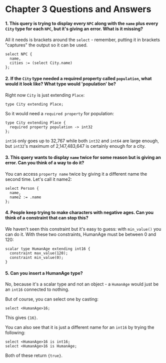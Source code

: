 # Chapter 3 Questions and Answers

#### 1. This query is trying to display every `NPC` along with the `name` plus every `City` type for each `NPC`, but it's giving an error. What is it missing?

All it needs is brackets around the `select` - remember, putting it in brackets "captures" the output so it can be used.

```edgeql
select NPC {
  name,
  cities := (select City.name)
};
```

#### 2. If the `City` type needed a required property called `population`, what would it look like? What type would 'population' be?

Right now `City` is just extending `Place`:

```sdl
type City extending Place;
```

So it would need a `required property` for population:

```sdl
type City extending Place {
  required property population -> int32
};
```

`int16` only goes up to 32,767 while both `int32` and `int64` are large enough, but `int32`'s maximum of 2,147,483,647 is certainly enough for a city.

#### 3. This query wants to display `name` twice for some reason but is giving an error. Can you think of a way to do it?

You can access `property name` twice by giving it a different name the second time. Let's call it name2:

```edgeql
select Person {
  name,
  name2 := .name
};
```

#### 4. People keep trying to make characters with negative ages. Can you think of a constraint that can stop this?

We haven't seen this constraint but it's easy to guess: with `min_value()` you can do it. With these two constraints, HumanAge must be between 0 and 120:

```sdl
scalar type HumanAge extending int16 {
  constraint max_value(120);
  constraint min_value(0);
}
```

#### 5. Can you insert a HumanAge type?

No, because it's a scalar type and not an object - a `HumanAge` would just be an `int16` connected to nothing.

But of course, you can select one by casting:

```edgeql
select <HumanAge>16;
```

This gives `{16}`.

You can also see that it is just a different name for an `int16` by trying the following:

```edgeql
select <HumanAge>16 is int16;
select <HumanAge>16 is HumanAge;
```

Both of these return `{true}`.
